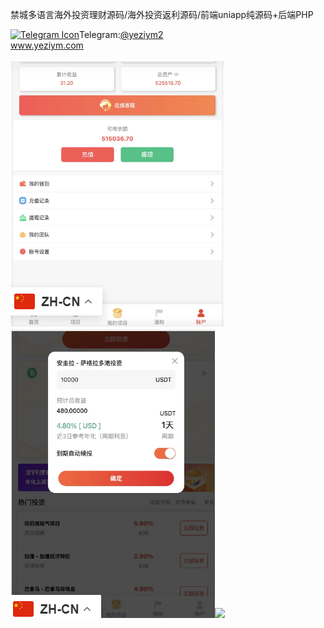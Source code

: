 禁城多语言海外投资理财源码/海外投资返利源码/前端uniapp纯源码+后端PHP<p dir="auto"><a target="_blank" rel="noopener noreferrer nofollow" href="https://camo.githubusercontent.com/d614d90677fbc2e34c7c62ebc68c82379d87a57c4beaf05af65fec7ba6b72e36/68747470733a2f2f63646e2d69636f6e732d706e672e666c617469636f6e2e636f6d2f3531322f323131312f323131313634362e706e67"><img src="https://camo.githubusercontent.com/d614d90677fbc2e34c7c62ebc68c82379d87a57c4beaf05af65fec7ba6b72e36/68747470733a2f2f63646e2d69636f6e732d706e672e666c617469636f6e2e636f6d2f3531322f323131312f323131313634362e706e67" alt="Telegram Icon" style="width: 16px; max-width: 100%;" data-canonical-src="https://cdn-icons-png.flaticon.com/512/2111/2111646.png"></a>Telegram:<a href="https://t.me/yeziym1" rel="nofollow">@yeziym2</a><br><a href="https://www.yeziym.com/">www.yeziym.com</a></p><img src="https://github.com/yeziym/KDUH7lgxGd/blob/main/sitgA.png"><img src="https://github.com/yeziym/KDUH7lgxGd/blob/main/njOHu.png"><img src="https://github.com/yeziym/KDUH7lgxGd/blob/main/sYW2k.png">